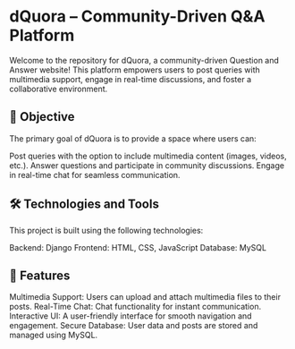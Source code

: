 # dQuora – Community-Driven Q&A Platform
Welcome to the repository for dQuora, a community-driven Question and Answer website! This platform empowers users to post queries with multimedia support, engage in real-time discussions, and foster a collaborative environment.

## 🌟 Objective
The primary goal of dQuora is to provide a space where users can:

Post queries with the option to include multimedia content (images, videos, etc.).
Answer questions and participate in community discussions.
Engage in real-time chat for seamless communication.
## 🛠️ Technologies and Tools
This project is built using the following technologies:

Backend: Django
Frontend: HTML, CSS, JavaScript
Database: MySQL
## 🚀 Features
Multimedia Support: Users can upload and attach multimedia files to their posts.
Real-Time Chat: Chat functionality for instant communication.
Interactive UI: A user-friendly interface for smooth navigation and engagement.
Secure Database: User data and posts are stored and managed using MySQL.

